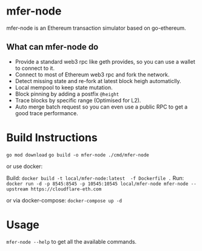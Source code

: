# mfer-node
mfer-node is an Ethereum transaction simulator based on go-ethereum.

## What can mfer-node do
* Provide a standard web3 rpc like geth provides, so you can use a wallet to connect to it.
* Connect to most of Ethereum web3 rpc and fork the network.
* Detect missing state and re-fork at latest block heigh automaticlly.
* Local mempool to keep state mutation.
* Block pinning by adding a postfix `@height`
* Trace blocks by specific range (Optimised for L2).
* Auto merge batch request so you can even use a public RPC to get a good trace performance.

# Build Instructions

`go mod download`
`go build -o mfer-node ./cmd/mfer-node`

or use docker:

Build: `docker build -t local/mfer-node:latest  -f Dockerfile .`
Run: `docker run -d -p 8545:8545 -p 10545:10545 local/mfer-node mfer-node --upstream https://cloudflare-eth.com`

or via docker-compose: 
`docker-compose up -d`

# Usage

`mfer-node --help` to get all the available commands. 